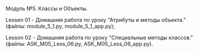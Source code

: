 Модуль №5. Классы и Объекты.

Lessen 01 - Домашняя работа по уроку "Атрибуты и методы объекта." (файлы: module_5_1.py, module_5_1_app.py);

Lesson 02 - Домашняя работа по уроку "Специальные методы классов." (файлы: ASK_M05_Less_06.py, ASK_M05_Less_06_app.py).
